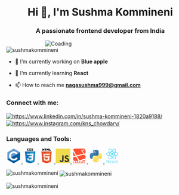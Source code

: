 <h1 align="center">Hi 👋, I'm Sushma Kommineni</h1>
<h3 align="center">A passionate frontend developer from India</h3>
<img align="right" alt="Coading" width="400" src="https://clipartspub.com/images/coding-clipart-person-6.jpg"

<p align="left"> <img src="https://komarev.com/ghpvc/?username=sushmakommineni&label=Profile%20views&color=0e75b6&style=flat" alt="sushmakommineni" /> </p>

- 🔭 I’m currently working on **Blue apple**

- 🌱 I’m currently learning **React**

- 📫 How to reach me **nagasushma999@gmail.com**

<h3 align="left">Connect with me:</h3>
<p align="left">
<a href="https://linkedin.com/in/https://www.linkedin.com/in/sushma-kommineni-1820a9188/" target="blank"><img align="center" src="https://raw.githubusercontent.com/rahuldkjain/github-profile-readme-generator/master/src/images/icons/Social/linked-in-alt.svg" alt="https://www.linkedin.com/in/sushma-kommineni-1820a9188/" height="30" width="40" /></a>
<a href="https://instagram.com/https://www.instagram.com/kns_chowdary/" target="blank"><img align="center" src="https://raw.githubusercontent.com/rahuldkjain/github-profile-readme-generator/master/src/images/icons/Social/instagram.svg" alt="https://www.instagram.com/kns_chowdary/" height="30" width="40" /></a>
</p>

<h3 align="left">Languages and Tools:</h3>
<p align="left"> <a href="https://www.cprogramming.com/" target="_blank" rel="noreferrer"> <img src="https://raw.githubusercontent.com/devicons/devicon/master/icons/c/c-original.svg" alt="c" width="40" height="40"/> </a> <a href="https://www.w3schools.com/css/" target="_blank" rel="noreferrer"> <img src="https://raw.githubusercontent.com/devicons/devicon/master/icons/css3/css3-original-wordmark.svg" alt="css3" width="40" height="40"/> </a> <a href="https://www.w3.org/html/" target="_blank" rel="noreferrer"> <img src="https://raw.githubusercontent.com/devicons/devicon/master/icons/html5/html5-original-wordmark.svg" alt="html5" width="40" height="40"/> </a> <a href="https://developer.mozilla.org/en-US/docs/Web/JavaScript" target="_blank" rel="noreferrer"> <img src="https://raw.githubusercontent.com/devicons/devicon/master/icons/javascript/javascript-original.svg" alt="javascript" width="40" height="40"/> </a> <a href="https://laravel.com/" target="_blank" rel="noreferrer"> <img src="https://raw.githubusercontent.com/devicons/devicon/master/icons/laravel/laravel-plain-wordmark.svg" alt="laravel" width="40" height="40"/> </a> <a href="https://www.python.org" target="_blank" rel="noreferrer"> <img src="https://raw.githubusercontent.com/devicons/devicon/master/icons/python/python-original.svg" alt="python" width="40" height="40"/> </a> <a href="https://reactjs.org/" target="_blank" rel="noreferrer"> <img src="https://raw.githubusercontent.com/devicons/devicon/master/icons/react/react-original-wordmark.svg" alt="react" width="40" height="40"/> </a> </p>

<p><img align="left" src="https://github-readme-stats.vercel.app/api/top-langs?username=sushmakommineni&show_icons=true&locale=en&layout=compact" alt="sushmakommineni" /></p>

<p>&nbsp;<img align="center" src="https://github-readme-stats.vercel.app/api?username=sushmakommineni&show_icons=true&locale=en" alt="sushmakommineni" /></p>

<p><img align="center" src="https://github-readme-streak-stats.herokuapp.com/?user=sushmakommineni&" alt="sushmakommineni" /></p>
